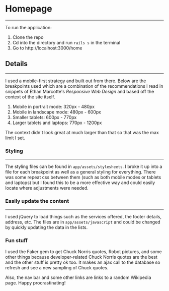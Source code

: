 # Homepage

___

To run the application:


1. Clone the repo
2. Cd into the directory and run `rails s` in the terminal
3. Go to http://localhost:3000/home

## Details

___
I used a mobile-first strategy and built out from there. Below are the breakpoints used which are a combination of the recommendations I read in snippets of Ethan Marcotte's _Responsive Web Design_ and based off the context of the site itself.

1. Mobile in portrait mode: 320px - 480px
2. Mobile in landscape mode: 480px - 600px
3. Smaller tablets: 600px - 770px
4. Larger tablets and laptops: 770px - 1200px

The context didn't look great at much larger than that so that was the max limit I set.

### Styling

___
The styling files can be found in `app/assets/stylesheets`. I broke it up into a file for each breakpoint as well as a general styling for everything. There was some repeat css between them (such as both mobile modes or tablets and laptops) but I found this to be a more effective way and could easily locate where adjustments were needed.

### Easily update the content

___
I used jQuery to load things such as the services offered, the footer details, address, etc. The files are in `app/assets/javascript` and could be changed by quickly updating the data in the lists.

### Fun stuff
I used the Faker gem to get Chuck Norris quotes, Robot pictures, and some other things because developer-related Chuck Norris quotes are the best and the other stuff is pretty ok too. It makes an ajax call to the database so refresh and see a new sampling of Chuck quotes.

Also, the nav bar and some other links are links to a random Wikipedia page. Happy procrastinating!
